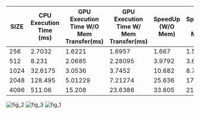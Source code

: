 |SIZE| CPU Execution Time (ms) | GPU Execution Time W/O Mem Transfer(ms) |GPU Execution Time W/ Mem Transfer(ms) | SpeedUp (W/O Mem) | SpeedUp (W/ Mem) | Throughput (GB/s)|
|----|-------------------------|-----------------------------------------|----------------------------------------|-------------------|------------------|------------------|
|256|2.7032| 1.6221 | 1.6957| 1.667 | 1.594 | 3.61837|
|512|8.231| 2.0685 | 2.28095 | 3.9792 | 3.609 | 4.9762|
|1024| 32.6175 | 3.0536 | 3.7452 | 10.682 | 8.709 | 6.0126|
|2048| 128.495 | 5.01229 | 7.21274 | 25.636 | 17.82 | 7.639|
|4096| 511.06 | 15.208 | 23.6386 | 33.605 | 21.62 | 7.9674 |


![fig_2](https://user-images.githubusercontent.com/84815326/219904607-a2dfc731-059d-40cb-b5ae-cdb352cdbb63.png)
![fig_3](https://user-images.githubusercontent.com/84815326/219904608-98cef89c-9901-427d-a376-822faf7315c8.png)
![fig_1](https://user-images.githubusercontent.com/84815326/219904609-54185a74-b9aa-44e1-8142-e6937c868614.png)
